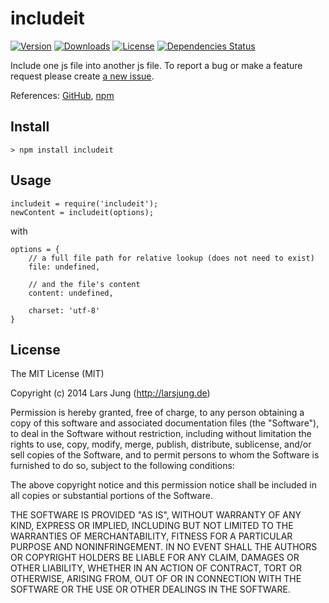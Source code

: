 # includeit

[![Version](http://img.shields.io/npm/v/includeit.svg?style=flat)](https://www.npmjs.org/package/includeit)
[![Downloads](http://img.shields.io/npm/dm/includeit.svg?style=flat)](https://www.npmjs.org/package/includeit)
[![License](http://img.shields.io/npm/l/includeit.svg?style=flat)](https://www.npmjs.org/package/includeit)
[![Dependencies Status](http://img.shields.io/david/lrsjng/includeit.svg?style=flat)](https://david-dm.org/lrsjng/includeit)

Include one js file into another js file.
To report a bug or make a feature request please create [a new issue](https://github.com/lrsjng/includeit/issues/new).

References: [GitHub](https://github.com/lrsjng/includeit), [npm](https://www.npmjs.org/package/includeit)


## Install

    > npm install includeit


## Usage

    includeit = require('includeit');
    newContent = includeit(options);

with

	options = {
		// a full file path for relative lookup (does not need to exist)
		file: undefined,

		// and the file's content
		content: undefined,

		charset: 'utf-8'
	}


## License
The MIT License (MIT)

Copyright (c) 2014 Lars Jung (http://larsjung.de)

Permission is hereby granted, free of charge, to any person obtaining a copy
of this software and associated documentation files (the "Software"), to deal
in the Software without restriction, including without limitation the rights
to use, copy, modify, merge, publish, distribute, sublicense, and/or sell
copies of the Software, and to permit persons to whom the Software is
furnished to do so, subject to the following conditions:

The above copyright notice and this permission notice shall be included in
all copies or substantial portions of the Software.

THE SOFTWARE IS PROVIDED "AS IS", WITHOUT WARRANTY OF ANY KIND, EXPRESS OR
IMPLIED, INCLUDING BUT NOT LIMITED TO THE WARRANTIES OF MERCHANTABILITY,
FITNESS FOR A PARTICULAR PURPOSE AND NONINFRINGEMENT. IN NO EVENT SHALL THE
AUTHORS OR COPYRIGHT HOLDERS BE LIABLE FOR ANY CLAIM, DAMAGES OR OTHER
LIABILITY, WHETHER IN AN ACTION OF CONTRACT, TORT OR OTHERWISE, ARISING FROM,
OUT OF OR IN CONNECTION WITH THE SOFTWARE OR THE USE OR OTHER DEALINGS IN
THE SOFTWARE.
